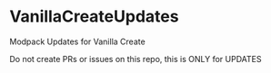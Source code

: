 # VanillaCreateUpdates
Modpack Updates for Vanilla Create

Do not create PRs or issues on this repo, this is ONLY for UPDATES
